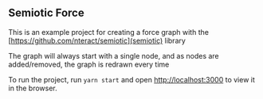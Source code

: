## Semiotic Force

This is an example project for creating a force graph with the [https://github.com/nteract/semiotic](semiotic) library

The graph will always start with a single node, and as nodes are added/removed, the graph is redrawn every time

To run the project, run `yarn start` and open [http://localhost:3000](http://localhost:3000) to view it in the browser. 